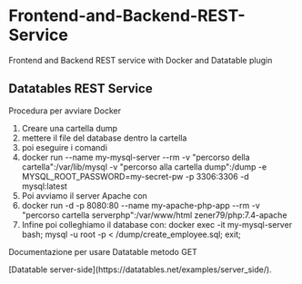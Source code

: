 # Frontend-and-Backend-REST-Service
Frontend and Backend REST service with Docker and Datatable plugin

<h2>Datatables REST Service</h2>

<p>Procedura per avviare Docker</p>

<ol>
<li>Creare una cartella dump</li>
<li>mettere il file del database dentro la cartella</li>
<li>poi eseguire i comandi</li>
<li>
docker run --name my-mysql-server --rm -v "percorso della cartella":/var/lib/mysql -v "percorso alla cartella dump":/dump -e       MYSQL_ROOT_PASSWORD=my-secret-pw -p 3306:3306 -d mysql:latest
</li>
<li>Poi avviamo il server Apache con</li>
<li>docker run -d -p 8080:80 --name my-apache-php-app --rm -v "percorso cartella serverphp":/var/www/html zener79/php:7.4-apache</li>
<li>Infine poi colleghiamo il database con:
    docker exec -it my-mysql-server bash;
    mysql -u root -p < /dump/create_employee.sql;
    exit;
</li>
</ol> 

<p>Documentazione per usare Datatable metodo GET</p>
[Datatable server-side](https://datatables.net/examples/server_side/).
